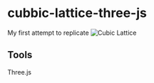 # cubbic-lattice-three-js

My first attempt to replicate ![Cubic Lattice](https://upload.wikimedia.org/wikipedia/commons/2/22/Diamond_Cubic-F_lattice_animation.gif)

## Tools

Three.js
